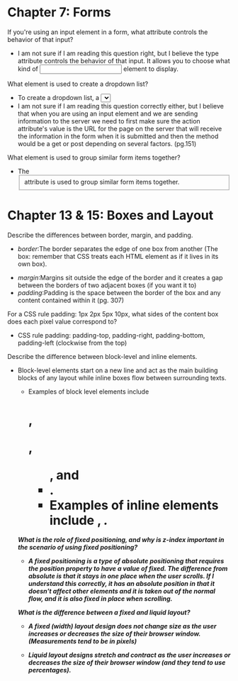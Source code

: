 # Chapter 7: Forms

If you're using an input element in a form, what attribute controls the behavior of that input?

* I am not sure if I am reading this question right, but I believe the type attribute controls the behavior of that input. It allows you to choose what kind of <input> element to display.

What element is used to create a dropdown list?

*  To create a dropdown list, a <select> element is used. If you're using an input element to send form data to a server, what should the type attribute be set to?
*  I am not sure if I am reading this question correctly either, but I believe that when you are using an input element and we are sending information to the server we need to first make sure the action attribute's value is the URL for the page on the server that will receive the information in the form when it is submitted and then the method would be a get or post depending on several factors. (pg.151)


What element is used to group similar form items together?

* The <fieldset> attribute is used to group similar form items together.


# Chapter 13 & 15: Boxes and Layout

Describe the differences between border, margin, and padding.
* _border_:The border separates the edge of one box from another (The box: remember that CSS treats each HTML element as if it lives in its own box).
- _margin_:Margins sit outside the edge of the border and it creates a gap between the borders of two adjacent boxes (if you want it to)
- _padding_:Padding is the space between the border of the box and any content contained within it
(pg. 307)



For a CSS rule padding: 1px 2px 5px 10px, what sides of the content box does each pixel value correspond to?
- CSS rule padding: padding-top, padding-right, padding-bottom, padding-left (clockwise from the top)



Describe the difference between block-level and inline elements.
- Block-level elements start on a new line and act as the main building blocks of any layout while inline boxes flow between surrounding texts.

  * Examples of block level elements include <h1>, <p>, <ul>, and <li>.
  * Examples of inline elements include <img>, <b> <i>.



What is the role of fixed positioning, and why is z-index important in the scenario of using fixed positioning?
- A fixed positioning is a type of absolute positioning that requires the position property to have a value of fixed. The difference from absolute is that it stays in one place when the user scrolls. If I understand this correctly, it has an absolute position in that it doesn't affect other elements and it is taken out of the normal flow, and it is also _fixed_ in place when scrolling.



What is the difference between a fixed and liquid layout?
- A fixed (width) layout design does not change size as the user increases or decreases the size of their browser window. (Measurements tend to be in pixels)

- Liquid layout designs stretch and contract as the user increases or decreases the size of their browser window (and they tend to use percentages).
